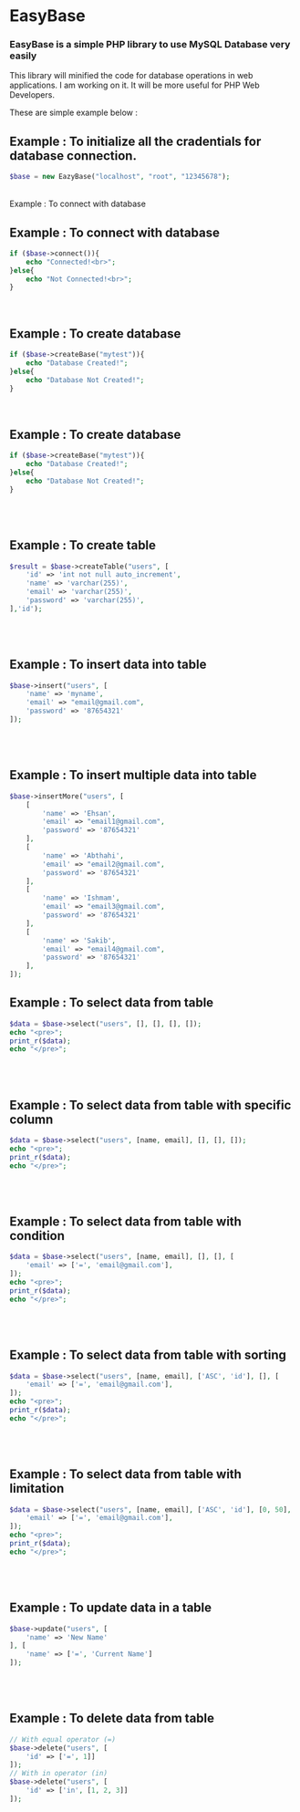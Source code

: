 <h1>EasyBase</h1>
<h3>EasyBase is a simple PHP library to use MySQL Database very easily</h3>

<p>This library will minified the code for database operations in web applications. I am working on it. It will be more useful for PHP Web Developers.</p>

These are simple example below : 
<br>
<h2>Example : To initialize all the cradentials for database connection.</h2>

```php
$base = new EazyBase("localhost", "root", "12345678");
```
<br>
Example : To connect with database
<br>
<h2>Example : To connect with database</h2>

```php
if ($base->connect()){
	echo "Connected!<br>";
}else{
	echo "Not Connected!<br>";
}
```
<br>
<h2>Example : To create database</h2>

```php
if ($base->createBase("mytest")){
	echo "Database Created!";
}else{
	echo "Database Not Created!";
}
```
<br>
<h2>Example : To create database</h2>

```php
if ($base->createBase("mytest")){
	echo "Database Created!";
}else{
	echo "Database Not Created!";
}
```
<br>
<br>
<h2>Example : To create table</h2>

```php
$result = $base->createTable("users", [
	'id' => 'int not null auto_increment',
	'name' => 'varchar(255)',
	'email' => 'varchar(255)',
	'password' => 'varchar(255)',
],'id');
```
<br>
<br>
<h2>Example : To insert data into table</h2>

```php
$base->insert("users", [
	'name' => 'myname',
	'email' => "email@gmail.com",
	'password' => '87654321'
]);
```
<br>
<br>
<h2>Example : To insert multiple data into table</h2>

```php
$base->insertMore("users", [
	[
		'name' => 'Ehsan',
		'email' => "email1@gmail.com",
		'password' => '87654321'
	],
	[
		'name' => 'Abthahi',
		'email' => "email2@gmail.com",
		'password' => '87654321'
	],
	[
		'name' => 'Ishmam',
		'email' => "email3@gmail.com",
		'password' => '87654321'
	],
	[
		'name' => 'Sakib',
		'email' => "email4@gmail.com",
		'password' => '87654321'
	],
]);
```

<h2>Example : To select data from table</h2>

```php
$data = $base->select("users", [], [], [], []);
echo "<pre>";
print_r($data);
echo "</pre>";
```
<br>
<br>
<h2>Example : To select data from table with specific column</h2>

```php
$data = $base->select("users", [name, email], [], [], []);
echo "<pre>";
print_r($data);
echo "</pre>";
```
<br>
<br>
<h2>Example : To select data from table with condition</h2>

```php
$data = $base->select("users", [name, email], [], [], [	
	'email' => ['=', 'email@gmail.com'],
]);
echo "<pre>";
print_r($data);
echo "</pre>";
```
<br>
<br>
<h2>Example : To select data from table with sorting</h2>

```php
$data = $base->select("users", [name, email], ['ASC', 'id'], [], [	
	'email' => ['=', 'email@gmail.com'],
]);
echo "<pre>";
print_r($data);
echo "</pre>";
```
<br>
<br>
<h2>Example : To select data from table with limitation</h2>

```php
$data = $base->select("users", [name, email], ['ASC', 'id'], [0, 50], [	
	'email' => ['=', 'email@gmail.com'],
]);
echo "<pre>";
print_r($data);
echo "</pre>";
```
<br>
<br>
<h2>Example : To update data in a table</h2>

```php
$base->update("users", [
	'name' => 'New Name'
], [
	'name' => ['=', 'Current Name']
]);
```
<br>
<br>
<h2>Example : To delete data from table</h2>

```php
// With equal operator (=)
$base->delete("users", [
	'id' => ['=', 1]]
]);
// With in operator (in)
$base->delete("users", [
	'id' => ['in', [1, 2, 3]]
]);
```